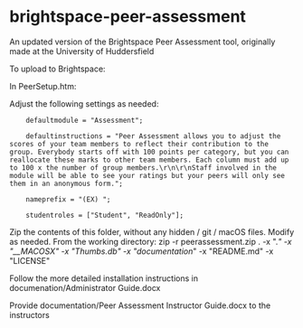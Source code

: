 # brightspace-peer-assessment
An updated version of the Brightspace Peer Assessment tool, originally made at the University of Huddersfield 

To upload to Brightspace:

In PeerSetup.htm:

Adjust the following settings as needed:

		defaultmodule = "Assessment";

		defaultinstructions = "Peer Assessment allows you to adjust the scores of your team members to reflect their contribution to the group. Everybody starts off with 100 points per category, but you can reallocate these marks to other team members. Each column must add up to 100 x the number of group members.\r\n\r\nStaff involved in the module will be able to see your ratings but your peers will only see them in an anonymous form.";

		nameprefix = "(EX) ";

		studentroles = ["Student", "ReadOnly"];

Zip the contents of this folder, without any hidden / git / macOS files. Modify as needed.
From the working directory:
zip -r peerassessment.zip . -x ".*" -x "__MACOSX" -x "Thumbs.db" -x "documentation*" -x "README.md" -x "LICENSE"

Follow the more detailed installation instructions in documenation/Administrator Guide.docx

Provide documentation/Peer Assessment Instructor Guide.docx to the instructors